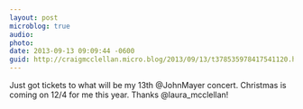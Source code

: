 ```yaml
---
layout: post
microblog: true
audio: 
photo: 
date: 2013-09-13 09:09:44 -0600
guid: http://craigmcclellan.micro.blog/2013/09/13/t378535978417541120.html
---
```

Just got tickets to what will be my 13th @JohnMayer concert. Christmas is coming on 12/4 for me this year. Thanks @laura_mcclellan!
